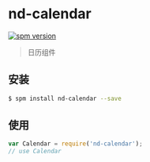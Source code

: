 # nd-calendar

[![spm version](http://spm.crossjs.com/badge/nd-calendar)](http://spm.crossjs.com/package/nd-calendar)

> 日历组件

## 安装

```bash
$ spm install nd-calendar --save
```

## 使用

```js
var Calendar = require('nd-calendar');
// use Calendar
```

